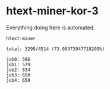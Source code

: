 # htext-miner-kor-3

Everything doing here is automated.

```
htext-miner

total: 3299/4514 (73.08373947718209%)

job0: 586
job1: 579
job2: 834
job3: 650
job4: 650
```